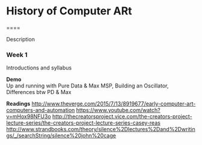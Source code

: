# History of Computer ARt
====

Description

### Week 1
Introductions and syllabus

**Demo**  
Up and running with Pure Data & Max MSP, Building an Oscillator, Differences btw PD & Max

**Readings**
http://www.theverge.com/2015/7/13/8919677/early-computer-art-computers-and-automation
https://www.youtube.com/watch?v=mHox98NFU3o
http://thecreatorsproject.vice.com/the-creators-project-lecture-series/the-creators-project-lecture-series-casey-reas
http://www.strandbooks.com/theory/silence%2Dlectures%2Dand%2Dwritings/_/searchString/silence%20john%20cage



